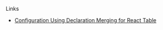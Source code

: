 Links

- [Configuration Using Declaration Merging for React Table](https://github.com/DefinitelyTyped/DefinitelyTyped/tree/master/types/react-table#configuration-using-declaration-merging)